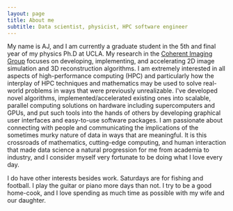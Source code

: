 ```yaml
---
layout: page
title: About me
subtitle: Data scientist, physicist, HPC software engineer
---
```


My name is AJ, and I am currently a graduate student in the 5th and final year of my physics Ph.D at UCLA. My research in the [Coherent Imaging Group](http://www.physics.ucla.edu/research/imaging/) focuses on developing, implementing, and accelerating 2D image simulation and 3D reconstruction algorithms. I am extremely interested in all aspects of high-performance computing (HPC) and particularly how the interplay of HPC techniques and mathematics may be used to solve real-world problems in ways that were previously unrealizable. I've developed novel algorithms, implemented/accelerated existing ones into scalable, parallel computing solutions on hardware including supercomputers and GPUs, and put such tools into the hands of others by developing graphical user interfaces and easy-to-use software packages. I am passionate about connecting with people and communicating the implications of the sometimes murky nature of data in ways that are meaningful. It is this crossroads of mathematics, cutting-edge computing, and human interaction that made data science a natural progression for me from academia to industry, and I consider myself very fortunate to be doing what I love every day.  

I do have other interests besides work. Saturdays are for fishing and football. I play the guitar or piano more days than not. I try to be a good home-cook, and I love spending as much time as possible with my wife and our daughter.